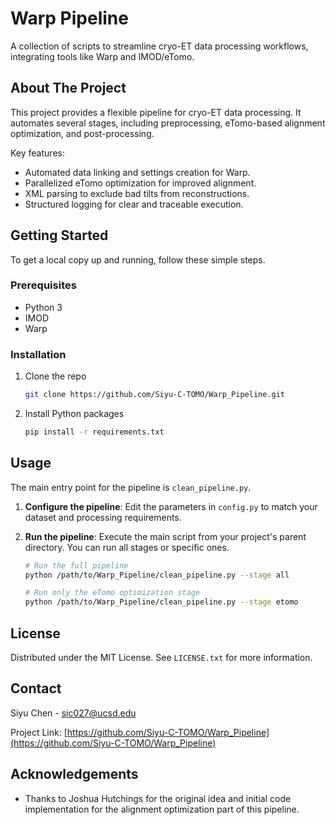 # Warp Pipeline

A collection of scripts to streamline cryo-ET data processing workflows, integrating tools like Warp and IMOD/eTomo.

## About The Project

This project provides a flexible pipeline for cryo-ET data processing. It automates several stages, including preprocessing, eTomo-based alignment optimization, and post-processing.

Key features:
*   Automated data linking and settings creation for Warp.
*   Parallelized eTomo optimization for improved alignment.
*   XML parsing to exclude bad tilts from reconstructions.
*   Structured logging for clear and traceable execution.

## Getting Started

To get a local copy up and running, follow these simple steps.

### Prerequisites

*   Python 3
*   IMOD
*   Warp

### Installation

1.  Clone the repo
    ```sh
    git clone https://github.com/Siyu-C-TOMO/Warp_Pipeline.git
    ```
2.  Install Python packages
    ```sh
    pip install -r requirements.txt
    ```

## Usage

The main entry point for the pipeline is `clean_pipeline.py`.

1.  **Configure the pipeline**: Edit the parameters in `config.py` to match your dataset and processing requirements.

2.  **Run the pipeline**: Execute the main script from your project's parent directory. You can run all stages or specific ones.

    ```sh
    # Run the full pipeline
    python /path/to/Warp_Pipeline/clean_pipeline.py --stage all

    # Run only the eTomo optimization stage
    python /path/to/Warp_Pipeline/clean_pipeline.py --stage etomo
    ```

## License

Distributed under the MIT License. See `LICENSE.txt` for more information.

## Contact

Siyu Chen - sic027@ucsd.edu

Project Link: [https://github.com/Siyu-C-TOMO/Warp_Pipeline](https://github.com/Siyu-C-TOMO/Warp_Pipeline)

## Acknowledgements

*   Thanks to Joshua Hutchings for the original idea and initial code implementation for the alignment optimization part of this pipeline.

